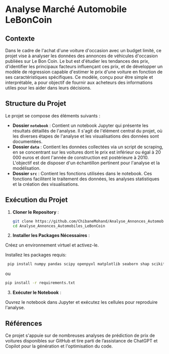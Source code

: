# Analyse Marché Automobile LeBonCoin

## Contexte

Dans le cadre de l'achat d'une voiture d'occasion avec un budget limité, ce projet vise à analyser les données des annonces de véhicules d'occasion publiées sur Le Bon Coin. Le but est d'étudier les tendances des prix, d'identifier les principaux facteurs influençant ces prix, et de développer un modèle de régression capable d'estimer le prix d'une voiture en fonction de ses caractéristiques spécifiques. Ce modèle, conçu pour être simple et interprétable, a pour objectif de fournir aux acheteurs des informations utiles pour les aider dans leurs décisions.

## Structure du Projet

Le projet se compose des éléments suivants :

- **Dossier `notebook`** : Contient un notebook Jupyter qui présente les résultats détaillés de l'analyse. Il s'agit de l'élément central du projet, où les diverses étapes de l'analyse et les visualisations des données sont documentées.
- **Dossier `data`** : Contient les données collectées via un script de scraping, en se concentrant sur les voitures dont le prix est inférieur ou égal à 20 000 euros et dont l'année de construction est postérieure à 2010. L'objectif est de disposer d'un échantillon pertinent pour l'analyse et la modélisation.
- **Dossier `src`** : Contient les fonctions utilisées dans le notebook. Ces fonctions facilitent le traitement des données, les analyses statistiques et la création des visualisations.

## Exécution du Projet

1. **Cloner le Repository** :
   ```bash
   git clone https://github.com/ChibaneMohand/Analyse_Annonces_Automobiles_LeBonCoin.git
   cd Analyse_Annonces_Automobiles_LeBonCoin

2. **Installer les Packages Nécessaires** :

Créez un environnement virtuel et activez-le.

Installez les packages requis:

```bash
 pip install numpy pandas scipy openpyxl matplotlib seaborn shap scikit-learn 
```
ou 
```bash
pip install -r requirements.txt
```

3. **Exécuter le Notebook** :

Ouvrez le notebook dans Jupyter et exécutez les cellules pour reproduire l'analyse.

## Références
Ce projet s'appuie sur de nombreuses analyses de prédiction de prix de voitures disponibles sur GitHub et tire parti de l’assistance de ChatGPT et Copilot pour la génération et l'optimisation du code.

